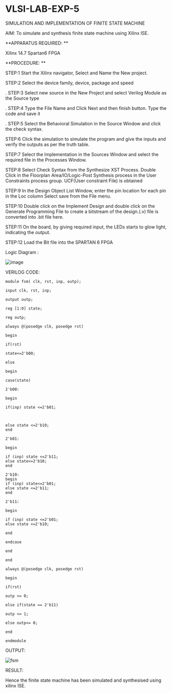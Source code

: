 # VLSI-LAB-EXP-5
SIMULATION AND IMPLEMENTATION OF FINITE STATE MACHINE



AIM: To simulate and synthesis finite state machine using Xilinx ISE.



**APPARATUS REQUIRED: **

Xilinx 14.7 
Spartan6 FPGA

**PROCEDURE: **



STEP:1 Start the Xilinx navigator, Select and Name the New project.



STEP:2 Select the device family, device, package and speed


. 
STEP:3 Select new source in the New Project and select Verilog Module as the Source type


. 
STEP:4 Type the File Name and Click Next and then finish button. Type the code and save it


. 
STEP:5 Select the Behavioral Simulation in the Source Window and click the check syntax.



STEP:6 Click the simulation to simulate the program and give the inputs and verify the outputs as per the truth table.



STEP:7 Select the Implementation in the Sources Window and select the required file in the Processes Window.



STEP:8 Select Check Syntax from the Synthesize XST Process. Double Click in the Floorplan Area/IO/Logic-Post Synthesis process in the User Constraints process group. UCF(User constraint File) is obtained


 
STEP:9 In the Design Object List Window, enter the pin location for each pin in the Loc column Select save from the File menu. 



STEP:10 Double click on the Implement Design and double click on the Generate Programming File to create a bitstream of the design.(.v) file is converted into .bit file here. 



STEP:11 On the board, by giving required input, the LEDs starts to glow light, indicating the output.



STEP:12 Load the Bit file into the SPARTAN 6 FPGA 



Logic Diagram :



![image](https://github.com/navaneethans/VLSI-LAB-EXP-5/assets/6987778/34ec5d63-2b3b-4511-81ef-99f4572d5869)



VERILOG CODE:



```
module fsm( clk, rst, inp, outp);

input clk, rst, inp;

output outp;

reg [1:0] state;

reg outp;

always @(posedge clk, posedge rst)

begin

if(rst)

state<=2'b00;

else

begin

case(state)

2'b00:

begin

if(inp) state <=2'b01;



else state <=2'b10;
end

2'b01:

begin

if (inp) state <=2'b11;
else state<=2'b10;
end

2'b10:
begin
if (inp) state<=2'b01;
else state <=2'b11;
end

2'b11:

begin

if (inp) state <=2'b01;
else state <=2'b10;

end

endcase

end

end

always @(posedge clk, posedge rst)

begin

if(rst)

outp <= 0;

else if(state == 2'b11)

outp <= 1;

else outp<= 0;

end

endmodule
```



OUTPUT:



![fsm](https://github.com/nithiyashree2533/VLSI-LAB-EXP-5/assets/161813688/e612810e-00f4-42b7-ad90-d250b6ead3ed)



RESULT:



Hence the finite state machine has been simulated and synthesised using xilinx ISE.




